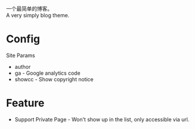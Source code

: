 一个最简单的博客。  
A very simply blog theme.  

# Config
Site Params
 - author
 - ga - Google analytics code
 - showcc - Show copyright notice

# Feature
- Support Private Page - Won't show up in the list, only accessible via url.
